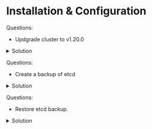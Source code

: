 # Installation & Configuration


Questions:
- Updgrade cluster to v1.20.0

<details><summary>Solution</summary>
<p>

```bash

(1) ControlPlane:
   kc drain controlplane
   kubeadm upgrade plan
   apt update
   apt install kubeadm=1.20.0-00
   kubeadm upgrade apply v1.20.0
   apt install kubelet=1.20.0-00
   systemctl restart kubelet
   kubectl uncordon controlplane

   (2) Worker node:
   kc drain node01
   ssh node01
   apt update
   apt install kubeadm=1.20.0-00
   kubeadm upgrade node
   apt install kubelet=1.20.0-00
   systemctl restart kubelet
   exit
  
   kc uncordon node01

```
</p>
</details>

Questions:
- Create a backup of etcd

<details><summary>Solution</summary>
<p>

```bash
export ETCDCTL_API=3 etcdctl snapshot save /opt/snapshot-pre-boot.db --endpoints=https://127.0.0.1:2379 --cacert=/etc/kubernetes/pki/etcd/ca.crt --cert=/etc/kubernetes/pki/etcd/server.crt --key=/etc/kubernetes/pki/etcd/server.key
```
</p>
</details>

Questions:
- Restore etcd backup.

<details><summary>Solution</summary>
<p>

```bash
etcdctl snapshot restore /opt/snapshot-pre-boot.db --data-dir=/var/lib/etcd-backup-restore

change the following path to updated data-dir
/etc/kubernetes/manifests/etcd.yaml
 volumes:
  - hostPath:
      path: /var/lib/etcd-backup-restore
      type: DirectoryOrCreate
    name: etcd-data

```
</p>
</details>
